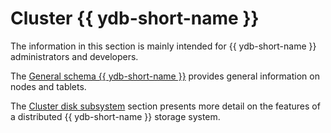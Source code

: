 # Cluster {{ ydb-short-name }}

The information in this section is mainly intended for {{ ydb-short-name }} administrators and developers.

The [General schema {{ ydb-short-name }}](common_scheme_ydb.md) provides general information on nodes and tablets.

The [Cluster disk subsystem](distributed_storage.md) section presents more detail on the features of a distributed {{ ydb-short-name }} storage system.

